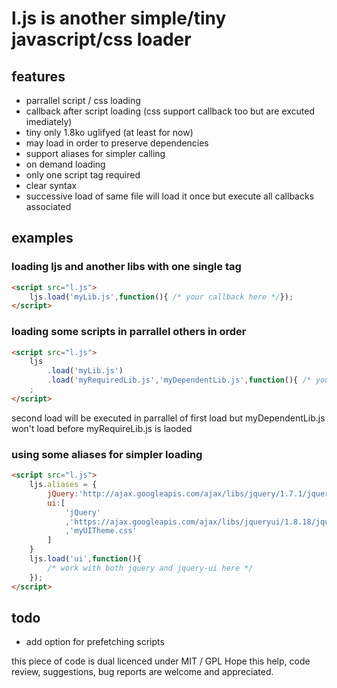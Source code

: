 # l.js is another simple/tiny javascript/css loader 

## features
- parrallel script / css loading
- callback after script loading (css support callback too but are excuted imediately)
- tiny only 1.8ko uglifyed (at least for now)
- may load in order to preserve dependencies
- support aliases for simpler calling
- on demand loading
- only one script tag required
- clear syntax
- successive load of same file will load it once but execute all callbacks associated

## examples

### loading ljs and another libs with one single tag
```html
<script src="l.js">
	ljs.load('myLib.js',function(){ /* your callback here */});
</script>
```

### loading some scripts in parrallel others in order
```html
<script src="l.js">
	ljs
		.load('myLib.js')
		.load('myRequiredLib.js','myDependentLib.js',function(){ /* your callback here */})
	;
</script>
```
second load will be executed in parrallel of first load but myDependentLib.js won't load before myRequireLib.js is laoded

### using some aliases for simpler loading
```html
<script src="l.js">
	ljs.aliases = {
		jQuery:'http://ajax.googleapis.com/ajax/libs/jquery/1.7.1/jquery.min.js'
		ui:[
			'jQuery'
			,'https://ajax.googleapis.com/ajax/libs/jqueryui/1.8.18/jquery-ui.min.js'
			,'myUITheme.css'
		]
	}
	ljs.load('ui',function(){
		/* work with both jquery and jquery-ui here */
	});
</script>
```
	
## todo
- add option for prefetching scripts
	
this piece of code is dual licenced under MIT / GPL
Hope this help, code review, suggestions, bug reports are welcome and appreciated.

